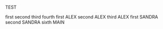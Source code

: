 TEST

first
second
third
fourth
first ALEX
second ALEX
third ALEX
first SANDRA
second SANDRA
sixth MAIN